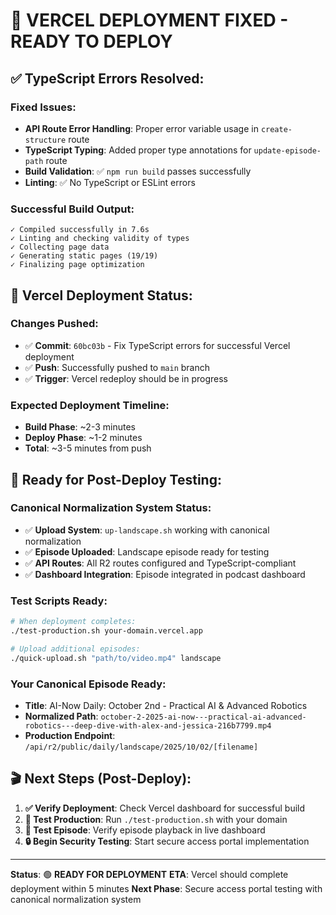 # 🎉 VERCEL DEPLOYMENT FIXED - READY TO DEPLOY

## ✅ **TypeScript Errors Resolved:**

### **Fixed Issues:**
- **API Route Error Handling**: Proper error variable usage in `create-structure` route
- **TypeScript Typing**: Added proper type annotations for `update-episode-path` route
- **Build Validation**: ✅ `npm run build` passes successfully 
- **Linting**: ✅ No TypeScript or ESLint errors

### **Successful Build Output:**
```
✓ Compiled successfully in 7.6s
✓ Linting and checking validity of types    
✓ Collecting page data    
✓ Generating static pages (19/19)
✓ Finalizing page optimization
```

## 🚀 **Vercel Deployment Status:**

### **Changes Pushed:**
- ✅ **Commit**: `60bc03b` - Fix TypeScript errors for successful Vercel deployment
- ✅ **Push**: Successfully pushed to `main` branch
- ✅ **Trigger**: Vercel redeploy should be in progress

### **Expected Deployment Timeline:**
- **Build Phase**: ~2-3 minutes
- **Deploy Phase**: ~1-2 minutes  
- **Total**: ~3-5 minutes from push

## 🎯 **Ready for Post-Deploy Testing:**

### **Canonical Normalization System Status:**
- ✅ **Upload System**: `up-landscape.sh` working with canonical normalization
- ✅ **Episode Uploaded**: Landscape episode ready for testing
- ✅ **API Routes**: All R2 routes configured and TypeScript-compliant
- ✅ **Dashboard Integration**: Episode integrated in podcast dashboard

### **Test Scripts Ready:**
```bash
# When deployment completes:
./test-production.sh your-domain.vercel.app

# Upload additional episodes:
./quick-upload.sh "path/to/video.mp4" landscape
```

### **Your Canonical Episode Ready:**
- **Title**: AI-Now Daily: October 2nd - Practical AI & Advanced Robotics
- **Normalized Path**: `october-2-2025-ai-now---practical-ai-advanced-robotics---deep-dive-with-alex-and-jessica-216b7799.mp4`
- **Production Endpoint**: `/api/r2/public/daily/landscape/2025/10/02/[filename]`

## 🎬 **Next Steps (Post-Deploy):**

1. **✅ Verify Deployment**: Check Vercel dashboard for successful build
2. **🧪 Test Production**: Run `./test-production.sh` with your domain
3. **🎵 Test Episode**: Verify episode playback in live dashboard
4. **🔒 Begin Security Testing**: Start secure access portal implementation

---

**Status**: 🟢 **READY FOR DEPLOYMENT** 
**ETA**: Vercel should complete deployment within 5 minutes
**Next Phase**: Secure access portal testing with canonical normalization system